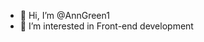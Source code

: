 - 👋 Hi, I’m @AnnGreen1
- 👀 I’m interested in Front-end development


<!---
AnnGreen1/AnnGreen1 is a ✨ special ✨ repository because its `README.md` (this file) appears on your GitHub profile.
You can click the Preview link to take a look at your changes.
--->
